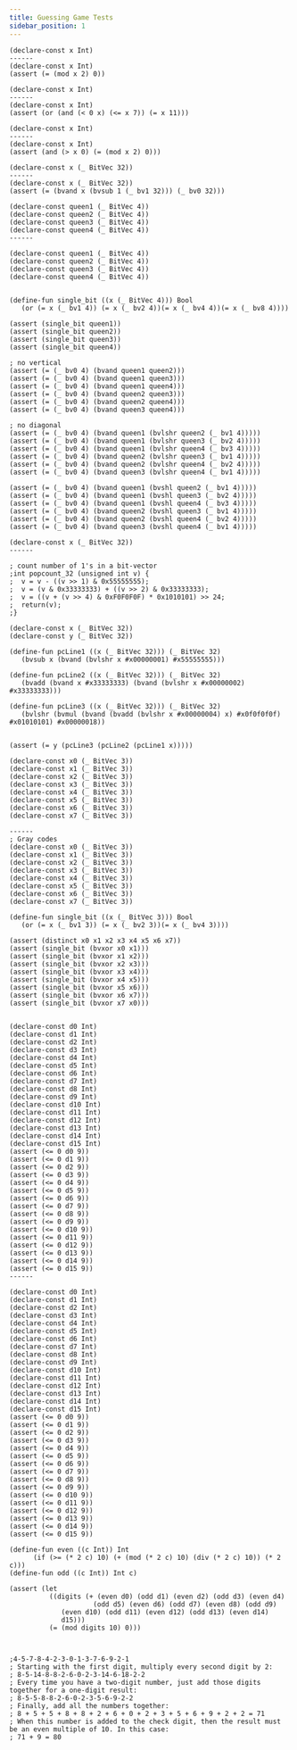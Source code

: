 ```yaml
---
title: Guessing Game Tests
sidebar_position: 1
---
```


```z3-duo
(declare-const x Int)
------
(declare-const x Int)
(assert (= (mod x 2) 0))
```


```z3-duo
(declare-const x Int)
------
(declare-const x Int)
(assert (or (and (< 0 x) (<= x 7)) (= x 11)))

```


```z3-duo
(declare-const x Int)
------
(declare-const x Int)
(assert (and (> x 0) (= (mod x 2) 0)))

```


```z3-duo
(declare-const x (_ BitVec 32))
------
(declare-const x (_ BitVec 32))
(assert (= (bvand x (bvsub 1 (_ bv1 32))) (_ bv0 32)))

```

```z3-duo
(declare-const queen1 (_ BitVec 4))
(declare-const queen2 (_ BitVec 4))
(declare-const queen3 (_ BitVec 4))
(declare-const queen4 (_ BitVec 4))
------

(declare-const queen1 (_ BitVec 4))
(declare-const queen2 (_ BitVec 4))
(declare-const queen3 (_ BitVec 4))
(declare-const queen4 (_ BitVec 4))


(define-fun single_bit ((x (_ BitVec 4))) Bool
   (or (= x (_ bv1 4)) (= x (_ bv2 4))(= x (_ bv4 4))(= x (_ bv8 4))))

(assert (single_bit queen1))
(assert (single_bit queen2))
(assert (single_bit queen3))
(assert (single_bit queen4))

; no vertical
(assert (= (_ bv0 4) (bvand queen1 queen2)))
(assert (= (_ bv0 4) (bvand queen1 queen3)))
(assert (= (_ bv0 4) (bvand queen1 queen4)))
(assert (= (_ bv0 4) (bvand queen2 queen3)))
(assert (= (_ bv0 4) (bvand queen2 queen4)))
(assert (= (_ bv0 4) (bvand queen3 queen4)))

; no diagonal
(assert (= (_ bv0 4) (bvand queen1 (bvlshr queen2 (_ bv1 4)))))
(assert (= (_ bv0 4) (bvand queen1 (bvlshr queen3 (_ bv2 4)))))
(assert (= (_ bv0 4) (bvand queen1 (bvlshr queen4 (_ bv3 4)))))
(assert (= (_ bv0 4) (bvand queen2 (bvlshr queen3 (_ bv1 4)))))
(assert (= (_ bv0 4) (bvand queen2 (bvlshr queen4 (_ bv2 4)))))
(assert (= (_ bv0 4) (bvand queen3 (bvlshr queen4 (_ bv1 4)))))

(assert (= (_ bv0 4) (bvand queen1 (bvshl queen2 (_ bv1 4)))))
(assert (= (_ bv0 4) (bvand queen1 (bvshl queen3 (_ bv2 4)))))
(assert (= (_ bv0 4) (bvand queen1 (bvshl queen4 (_ bv3 4)))))
(assert (= (_ bv0 4) (bvand queen2 (bvshl queen3 (_ bv1 4)))))
(assert (= (_ bv0 4) (bvand queen2 (bvshl queen4 (_ bv2 4)))))
(assert (= (_ bv0 4) (bvand queen3 (bvshl queen4 (_ bv1 4)))))

```


```z3-duo
(declare-const x (_ BitVec 32))
------

; count number of 1's in a bit-vector
;int popcount_32 (unsigned int v) { 
;  v = v - ((v >> 1) & 0x55555555); 
;  v = (v & 0x33333333) + ((v >> 2) & 0x33333333); 
;  v = ((v + (v >> 4) & 0xF0F0F0F) * 0x1010101) >> 24; 
;  return(v); 
;} 

(declare-const x (_ BitVec 32))
(declare-const y (_ BitVec 32))

(define-fun pcLine1 ((x (_ BitVec 32))) (_ BitVec 32)
   (bvsub x (bvand (bvlshr x #x00000001) #x55555555)))

(define-fun pcLine2 ((x (_ BitVec 32))) (_ BitVec 32)
   (bvadd (bvand x #x33333333) (bvand (bvlshr x #x00000002) #x33333333)))

(define-fun pcLine3 ((x (_ BitVec 32))) (_ BitVec 32)
   (bvlshr (bvmul (bvand (bvadd (bvlshr x #x00000004) x) #x0f0f0f0f) #x01010101) #x00000018))


(assert (= y (pcLine3 (pcLine2 (pcLine1 x)))))
```


```z3-duo
(declare-const x0 (_ BitVec 3))
(declare-const x1 (_ BitVec 3))
(declare-const x2 (_ BitVec 3))
(declare-const x3 (_ BitVec 3))
(declare-const x4 (_ BitVec 3))
(declare-const x5 (_ BitVec 3))
(declare-const x6 (_ BitVec 3))
(declare-const x7 (_ BitVec 3))

------
; Gray codes
(declare-const x0 (_ BitVec 3))
(declare-const x1 (_ BitVec 3))
(declare-const x2 (_ BitVec 3))
(declare-const x3 (_ BitVec 3))
(declare-const x4 (_ BitVec 3))
(declare-const x5 (_ BitVec 3))
(declare-const x6 (_ BitVec 3))
(declare-const x7 (_ BitVec 3))

(define-fun single_bit ((x (_ BitVec 3))) Bool
   (or (= x (_ bv1 3)) (= x (_ bv2 3))(= x (_ bv4 3))))

(assert (distinct x0 x1 x2 x3 x4 x5 x6 x7))
(assert (single_bit (bvxor x0 x1)))
(assert (single_bit (bvxor x1 x2)))
(assert (single_bit (bvxor x2 x3)))
(assert (single_bit (bvxor x3 x4)))
(assert (single_bit (bvxor x4 x5)))
(assert (single_bit (bvxor x5 x6)))
(assert (single_bit (bvxor x6 x7)))
(assert (single_bit (bvxor x7 x0)))


```



```z3-duo
(declare-const d0 Int)
(declare-const d1 Int)
(declare-const d2 Int)
(declare-const d3 Int)
(declare-const d4 Int)
(declare-const d5 Int)
(declare-const d6 Int)
(declare-const d7 Int)
(declare-const d8 Int)
(declare-const d9 Int)
(declare-const d10 Int)
(declare-const d11 Int)
(declare-const d12 Int)
(declare-const d13 Int)
(declare-const d14 Int)
(declare-const d15 Int)
(assert (<= 0 d0 9))
(assert (<= 0 d1 9))
(assert (<= 0 d2 9))
(assert (<= 0 d3 9))
(assert (<= 0 d4 9))
(assert (<= 0 d5 9))
(assert (<= 0 d6 9))
(assert (<= 0 d7 9))
(assert (<= 0 d8 9))
(assert (<= 0 d9 9))
(assert (<= 0 d10 9))
(assert (<= 0 d11 9))
(assert (<= 0 d12 9))
(assert (<= 0 d13 9))
(assert (<= 0 d14 9))
(assert (<= 0 d15 9))
------

(declare-const d0 Int)
(declare-const d1 Int)
(declare-const d2 Int)
(declare-const d3 Int)
(declare-const d4 Int)
(declare-const d5 Int)
(declare-const d6 Int)
(declare-const d7 Int)
(declare-const d8 Int)
(declare-const d9 Int)
(declare-const d10 Int)
(declare-const d11 Int)
(declare-const d12 Int)
(declare-const d13 Int)
(declare-const d14 Int)
(declare-const d15 Int)
(assert (<= 0 d0 9))
(assert (<= 0 d1 9))
(assert (<= 0 d2 9))
(assert (<= 0 d3 9))
(assert (<= 0 d4 9))
(assert (<= 0 d5 9))
(assert (<= 0 d6 9))
(assert (<= 0 d7 9))
(assert (<= 0 d8 9))
(assert (<= 0 d9 9))
(assert (<= 0 d10 9))
(assert (<= 0 d11 9))
(assert (<= 0 d12 9))
(assert (<= 0 d13 9))
(assert (<= 0 d14 9))
(assert (<= 0 d15 9))

(define-fun even ((c Int)) Int
      (if (>= (* 2 c) 10) (+ (mod (* 2 c) 10) (div (* 2 c) 10)) (* 2 c)))
(define-fun odd ((c Int)) Int c)
      
(assert (let
	      ((digits (+ (even d0) (odd d1) (even d2) (odd d3) (even d4)
	                 (odd d5) (even d6) (odd d7) (even d8) (odd d9)
			 (even d10) (odd d11) (even d12) (odd d13) (even d14)
			 d15)))
	      (= (mod digits 10) 0)))


	      
;4-5-7-8-4-2-3-0-1-3-7-6-9-2-1
; Starting with the first digit, multiply every second digit by 2:
; 8-5-14-8-8-2-6-0-2-3-14-6-18-2-2
; Every time you have a two-digit number, just add those digits together for a one-digit result:
; 8-5-5-8-8-2-6-0-2-3-5-6-9-2-2
; Finally, add all the numbers together:
; 8 + 5 + 5 + 8 + 8 + 2 + 6 + 0 + 2 + 3 + 5 + 6 + 9 + 2 + 2 = 71
; When this number is added to the check digit, then the result must be an even multiple of 10. In this case:
; 71 + 9 = 80
```


<!-- ```z3-duo
(declare-fun P (Int) Bool)
(declare-fun Q (Int) Bool)
------
(declare-fun P (Int) Bool)
(declare-fun Q (Int) Bool)
(assert (forall ((x Int)) (=> (P x) (Q x))))
```


```z3-duo
(declare-fun P (Int) Bool)
(declare-fun Q (Int) Bool)
------
(declare-fun P (Int) Bool)
(declare-fun Q (Int) Bool)
(assert (forall ((x Int)) (= (P x) (Q x))))
```

```z3-duo
(declare-fun P (Int) Bool)
(declare-fun Q (Int) Bool)
------
(declare-fun P (Int) Bool)
(declare-fun Q (Int) Bool)
(assert (forall ((x Int)) (not (= (P x) (Q x)))))
```



```z3-duo
(declare-fun P (Int Int) Bool)
------
(declare-fun P (Int Int) Bool)
(assert (forall ((x Int)) (P x x)))
```


```z3-duo
(declare-fun P (Int Int) Bool)
------
(declare-fun P (Int Int) Bool)
(assert (forall ((x Int)) (P x x)))
(assert (forall ((x Int) (y Int)) (=> (P x y) (P y x))))
```


```z3-duo
(declare-fun P (Int Int) Bool)
------
(declare-fun P (Int Int) Bool)
(assert (forall ((x Int)) (P x x)))
(assert (forall ((x Int) (y Int)) (=> (P x y) (P y x))))
(assert (forall ((x Int) (y Int) (z Int)) (=> (and (P x y) (P y z)) (P x z))))
```



```z3-duo
(declare-fun P (Int Int) Bool)
------
(declare-fun P (Int Int) Bool)
(assert (forall ((x Int) (y Int)) (=> (P x y) (not (P y x)))))
``` -->



